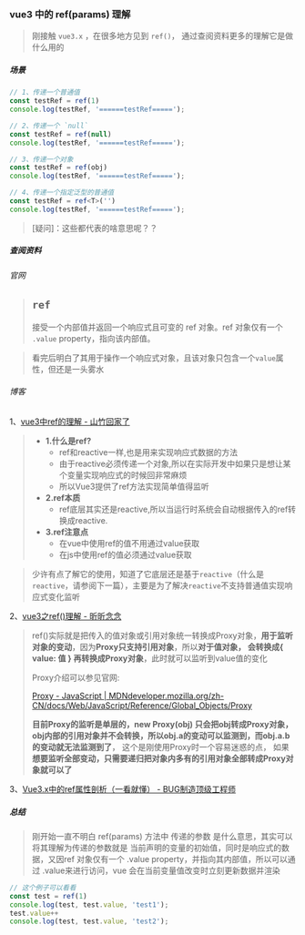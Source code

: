 ### vue3 中的 ref(params) 理解

> 刚接触 `vue3.x` ，在很多地方见到 `ref()`， 通过查阅资料更多的理解它是做什么用的

##### 场景

```ts
// 1、传递一个普通值
const testRef = ref(1)
console.log(testRef, '======testRef=====');

// 2、传递一个 `null`
const testRef = ref(null)
console.log(testRef, '======testRef=====');

// 3、传递一个对象
const testRef = ref(obj)
console.log(testRef, '======testRef=====');

// 4、传递一个指定泛型的普通值
const testRef = ref<T>('')
console.log(testRef, '======testRef=====');
```

> [疑问]：这些都代表的啥意思呢？？

##### 查阅资料

###### 官网

> ## `ref`
>
> 接受一个内部值并返回一个响应式且可变的 ref 对象。ref 对象仅有一个 `.value` property，指向该内部值。

> 看完后明白了其用于操作一个响应式对象，且该对象只包含一个`value`属性，但还是一头雾水

###### 博客

1、[vue3中ref的理解 - 山竹回家了](https://blog.csdn.net/weixin_47886687/article/details/112919563)

> - **1.什么是ref?**
>   - ref和reactive一样,也是用来实现响应式数据的方法
>   - 由于reactive必须传递一个对象,所以在实际开发中如果只是想让某个变量实现响应式的时候回非常麻烦
>   - 所以Vue3提供了ref方法实现简单值得监听
> - **2.ref本质**
>   - ref底层其实还是reactive,所以当运行时系统会自动根据传入的ref转换成reactive.
> - **3.ref注意点**
>   - 在vue中使用ref的值不用通过value获取
>   - 在js中使用ref的值必须通过value获取

> 少许有点了解它的使用，知道了它底层还是基于`reactive`（什么是`reactive`，请参阅下一篇），主要是为了解决`reactive`不支持普通值实现响应式变化监听

2、[vue3之ref()理解 - 昕昕念念](https://zhuanlan.zhihu.com/p/346096502)

> ref()实际就是把传入的值对象或引用对象统一转换成Proxy对象，**用于监听对象的变动**，因为**Proxy只支持引用对象**，所以**对于值对象， 会转换成{ value: 值 } 再转换成Proxy对象**，此时就可以监听到value值的变化
>
> Proxy介绍可以参见官网:
>
> [Proxy - JavaScript | MDNdeveloper.mozilla.org/zh-CN/docs/Web/JavaScript/Reference/Global_Objects/Proxy](https://link.zhihu.com/?target=https%3A//developer.mozilla.org/zh-CN/docs/Web/JavaScript/Reference/Global_Objects/Proxy)
>
> **目前Proxy的监听是单层的，new Proxy(obj) 只会把obj转成Proxy对象，obj内部的引用对象并不会转换，所以obj.a的变动可以监测到，而obj.a.b的变动就无法监测到了**， 这个是刚使用Proxy时一个容易迷惑的点， 如果**想要监听全部变动，只需要递归把对象内多有的引用对象全部转成Proxy对象就可以了**

3、[Vue3.x中的ref属性剖析（一看就懂） - BUG制造顶级工程师](https://blog.csdn.net/weixin_56658592/article/details/121598876)

##### 总结

> 刚开始一直不明白 ref(params) 方法中 传递的参数 是什么意思，其实可以将其理解为传递的参数就是 当前声明的变量的初始值，同时是响应式的数据，又因ref 对象仅有一个 .value property，并指向其内部值，所以可以通过 .value来进行访问，vue 会在当前变量值改变时立刻更新数据并渲染

```js
// 这个例子可以看看
const test = ref(1)
console.log(test, test.value, 'test1');
test.value++
console.log(test, test.value, 'test2');
```

